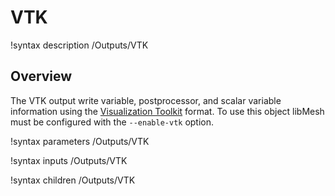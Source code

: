 # VTK

!syntax description /Outputs/VTK

## Overview

The VTK output write variable, postprocessor, and scalar variable information using the
[Visualization Toolkit](https://vtk.org/) format. To use this object libMesh must
be configured with the `--enable-vtk` option.

!syntax parameters /Outputs/VTK

!syntax inputs /Outputs/VTK

!syntax children /Outputs/VTK

